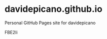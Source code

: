 # davidepicano.github.io
Personal GitHub Pages site for davidepicano































FBE2Ii
